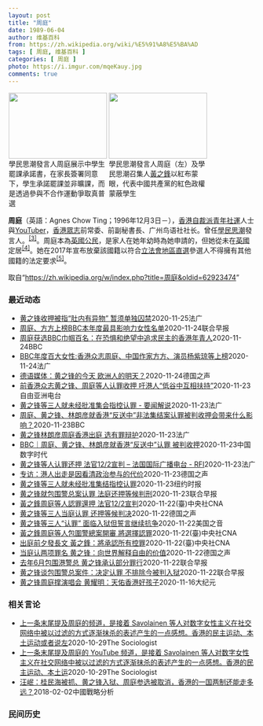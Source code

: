 ```yaml
---
layout: post
title: "周庭"
date: 1989-06-04
author: 维基百科
from: https://zh.wikipedia.org/wiki/%E5%91%A8%E5%BA%AD
tags: [ 周庭, 维基百科 ]
categories: [ 周庭 ]
photo: https://i.imgur.com/mqeKauy.jpg
comments: true
---
```

<div class="mw-parser-output">
<style data-mw-deduplicate="TemplateStyles:r61200722/mw-parser-output/.tmulti">.mw-parser-output .tmulti .thumbinner{display:flex;flex-direction:column}.mw-parser-output .tmulti .trow{display:flex;flex-direction:row;clear:left;flex-wrap:wrap;width:100%;box-sizing:border-box}.mw-parser-output .tmulti .tsingle{margin:1px;float:left}.mw-parser-output .tmulti .theader{clear:both;font-weight:bold;text-align:center;align-self:center;background-color:transparent;width:100%}.mw-parser-output .tmulti .thumbcaption{text-align:left;background-color:transparent}.mw-parser-output .tmulti .text-align-left{text-align:left}.mw-parser-output .tmulti .text-align-right{text-align:right}.mw-parser-output .tmulti .text-align-center{text-align:center}@media all and (max-width:720px){.mw-parser-output .tmulti .thumbinner{width:100%!important;box-sizing:border-box;max-width:none!important;align-items:center}.mw-parser-output .tmulti .trow{justify-content:center}.mw-parser-output .tmulti .tsingle{float:none!important;max-width:100%!important;box-sizing:border-box;text-align:center}.mw-parser-output .tmulti .thumbcaption{text-align:center}}</style><div class="thumb tmulti tright"><div class="thumbinner" style="width:408px;max-width:408px"><div class="trow"><div class="tsingle" style="width:202px;max-width:202px"><div class="thumbimage"><a href="/wiki/File:%E9%A6%99%E6%B8%AF%E5%AD%B8%E6%B0%91%E6%80%9D%E6%BD%AE%E5%AE%A3%E4%BD%88926%E4%B8%AD%E5%AD%B8%E7%94%9F%E7%BD%B7%E8%AA%B2%E5%AE%89%E6%8E%92_(2).jpg" class="image"><img alt="" src="//upload.wikimedia.org/wikipedia/commons/thumb/f/f4/%E9%A6%99%E6%B8%AF%E5%AD%B8%E6%B0%91%E6%80%9D%E6%BD%AE%E5%AE%A3%E4%BD%88926%E4%B8%AD%E5%AD%B8%E7%94%9F%E7%BD%B7%E8%AA%B2%E5%AE%89%E6%8E%92_%282%29.jpg/200px-%E9%A6%99%E6%B8%AF%E5%AD%B8%E6%B0%91%E6%80%9D%E6%BD%AE%E5%AE%A3%E4%BD%88926%E4%B8%AD%E5%AD%B8%E7%94%9F%E7%BD%B7%E8%AA%B2%E5%AE%89%E6%8E%92_%282%29.jpg" decoding="async" width="200" height="134" srcset="//upload.wikimedia.org/wikipedia/commons/thumb/f/f4/%E9%A6%99%E6%B8%AF%E5%AD%B8%E6%B0%91%E6%80%9D%E6%BD%AE%E5%AE%A3%E4%BD%88926%E4%B8%AD%E5%AD%B8%E7%94%9F%E7%BD%B7%E8%AA%B2%E5%AE%89%E6%8E%92_%282%29.jpg/300px-%E9%A6%99%E6%B8%AF%E5%AD%B8%E6%B0%91%E6%80%9D%E6%BD%AE%E5%AE%A3%E4%BD%88926%E4%B8%AD%E5%AD%B8%E7%94%9F%E7%BD%B7%E8%AA%B2%E5%AE%89%E6%8E%92_%282%29.jpg 1.5x, //upload.wikimedia.org/wikipedia/commons/thumb/f/f4/%E9%A6%99%E6%B8%AF%E5%AD%B8%E6%B0%91%E6%80%9D%E6%BD%AE%E5%AE%A3%E4%BD%88926%E4%B8%AD%E5%AD%B8%E7%94%9F%E7%BD%B7%E8%AA%B2%E5%AE%89%E6%8E%92_%282%29.jpg/400px-%E9%A6%99%E6%B8%AF%E5%AD%B8%E6%B0%91%E6%80%9D%E6%BD%AE%E5%AE%A3%E4%BD%88926%E4%B8%AD%E5%AD%B8%E7%94%9F%E7%BD%B7%E8%AA%B2%E5%AE%89%E6%8E%92_%282%29.jpg 2x" data-file-width="1024" data-file-height="685"></a></div><div class="thumbcaption">學民思潮發言人周庭展示中學生罷課承諾書，在家長簽署同意下，學生承諾罷課並非曠課，而是透過參與不合作運動爭取真普選</div></div><div class="tsingle" style="width:202px;max-width:202px"><div class="thumbimage"><a href="/wiki/File:%E9%A6%99%E6%B8%AF%E5%AD%B8%E6%B0%91%E6%80%9D%E6%BD%AE%E5%AE%A3%E4%BD%88926%E4%B8%AD%E5%AD%B8%E7%94%9F%E7%BD%B7%E8%AA%B2%E5%AE%89%E6%8E%92_(6).jpg" class="image"><img alt="" src="//upload.wikimedia.org/wikipedia/commons/thumb/a/ab/%E9%A6%99%E6%B8%AF%E5%AD%B8%E6%B0%91%E6%80%9D%E6%BD%AE%E5%AE%A3%E4%BD%88926%E4%B8%AD%E5%AD%B8%E7%94%9F%E7%BD%B7%E8%AA%B2%E5%AE%89%E6%8E%92_%286%29.jpg/200px-%E9%A6%99%E6%B8%AF%E5%AD%B8%E6%B0%91%E6%80%9D%E6%BD%AE%E5%AE%A3%E4%BD%88926%E4%B8%AD%E5%AD%B8%E7%94%9F%E7%BD%B7%E8%AA%B2%E5%AE%89%E6%8E%92_%286%29.jpg" decoding="async" width="200" height="134" srcset="//upload.wikimedia.org/wikipedia/commons/thumb/a/ab/%E9%A6%99%E6%B8%AF%E5%AD%B8%E6%B0%91%E6%80%9D%E6%BD%AE%E5%AE%A3%E4%BD%88926%E4%B8%AD%E5%AD%B8%E7%94%9F%E7%BD%B7%E8%AA%B2%E5%AE%89%E6%8E%92_%286%29.jpg/300px-%E9%A6%99%E6%B8%AF%E5%AD%B8%E6%B0%91%E6%80%9D%E6%BD%AE%E5%AE%A3%E4%BD%88926%E4%B8%AD%E5%AD%B8%E7%94%9F%E7%BD%B7%E8%AA%B2%E5%AE%89%E6%8E%92_%286%29.jpg 1.5x, //upload.wikimedia.org/wikipedia/commons/thumb/a/ab/%E9%A6%99%E6%B8%AF%E5%AD%B8%E6%B0%91%E6%80%9D%E6%BD%AE%E5%AE%A3%E4%BD%88926%E4%B8%AD%E5%AD%B8%E7%94%9F%E7%BD%B7%E8%AA%B2%E5%AE%89%E6%8E%92_%286%29.jpg/400px-%E9%A6%99%E6%B8%AF%E5%AD%B8%E6%B0%91%E6%80%9D%E6%BD%AE%E5%AE%A3%E4%BD%88926%E4%B8%AD%E5%AD%B8%E7%94%9F%E7%BD%B7%E8%AA%B2%E5%AE%89%E6%8E%92_%286%29.jpg 2x" data-file-width="1936" data-file-height="1296"></a></div><div class="thumbcaption">學民思潮發言人周庭（左）及學民思潮召集人<a href="/wiki/%E9%BB%83%E4%B9%8B%E9%8B%92" title="黃之鋒">黃之鋒</a>以紅布蒙眼，代表中國共產黨的紅色政權蒙蔽學生</div></div></div></div></div>
<p><b>周庭</b>（英語：<span lang="en">Agnes Chow Ting</span>；1996年12月3日<span class="useeditintro" title="Template:BLP editintro">－</span>），<a href="/wiki/%E9%A6%99%E6%B8%AF" title="香港">香港</a><a href="/w/index.php?title=%E8%87%AA%E8%A3%81%E6%B4%BE&amp;action=edit&amp;redlink=1" class="new" title="自裁派（页面不存在）">自裁派</a><a href="/wiki/%E7%A4%BE%E6%9C%83%E9%81%8B%E5%8B%95" title="社會運動">青年社運</a>人士與<a href="/wiki/YouTuber" title="YouTuber">YouTuber</a>，<a href="/wiki/%E9%A6%99%E6%B8%AF%E7%9C%BE%E5%BF%97" title="香港眾志">香港眾志</a>前常委、前副秘書長、广州鸟语社社长。曾任<a href="/wiki/%E5%AD%B8%E6%B0%91%E6%80%9D%E6%BD%AE" title="學民思潮">學民思潮</a>發言人。<sup id="cite_ref-3" class="reference"><a href="#cite_note-3">[3]</a></sup>。周庭本為<a href="/wiki/%E8%8B%B1%E5%9C%8B%E5%9C%8B%E7%B1%8D" class="mw-redirect" title="英國國籍">英國公民</a>，是家人在她年幼時為她申請的，但她從未在<a href="/wiki/%E8%8B%B1%E5%9C%8B" class="mw-redirect" title="英國">英國</a>定居<sup id="cite_ref-4" class="reference"><a href="#cite_note-4">[4]</a></sup>。她在2017年宣布放棄該國籍以符合<a href="/wiki/%E9%A6%99%E6%B8%AF%E7%AB%8B%E6%B3%95%E6%9C%83" title="香港立法會">立法會</a><a href="/wiki/%E5%9C%B0%E5%8D%80%E7%9B%B4%E9%81%B8" title="地區直選">地區直選</a>參選人不得擁有其他國籍的法定要求<sup id="cite_ref-5" class="reference"><a href="#cite_note-5">[5]</a></sup>。
</p>
</div><noscript><img src="//zh.wikipedia.org/wiki/Special:CentralAutoLogin/start?type=1x1" alt="" title="" width="1" height="1" style="border: none; position: absolute;"></noscript>
<div class="printfooter">取自“<a dir="ltr" href="https://zh.wikipedia.org/w/index.php?title=周庭&amp;oldid=62923474">https://zh.wikipedia.org/w/index.php?title=周庭&amp;oldid=62923474</a>”</div><div id="recent-news"><h3>最近动态</h3><ul><li><a href="https://nodebe4.github.io/waimei/2020-11-25/%E9%BB%84%E4%B9%8B%E9%94%8B%E6%94%B6%E6%8A%BC%E8%A2%AB%E6%8C%87-%E8%82%9A%E5%86%85%E6%9C%89%E5%BC%82%E7%89%A9-%E6%9A%82%E9%A1%BB%E5%8D%95%E7%8B%AC%E5%9B%9A%E7%A6%81" title="黄之锋收押被指“肚内有异物” 暂须单独囚禁—— 25/11/2020 - 15:48 前香港众志秘书长黄之锋、主席林朗彦和成员周庭星期被收押，至12月2日判刑。 黄之锋的脸书编辑11月24日晚上...">黄之锋收押被指“肚内有异物” 暂须单独囚禁</a><time>2020-11-25</time><a class="tag">法广</a></li>
<li><a href="https://nodebe4.github.io/waimei/2020-11-24/%E5%91%A8%E5%BA%AD-%E6%96%B9%E6%96%B9%E4%B8%8A%E6%A6%9CBBC%E6%9C%AC%E5%B9%B4%E5%BA%A6%E6%9C%80%E5%85%B7%E5%BD%B1%E5%93%8D%E5%8A%9B%E5%A5%B3%E6%80%A7%E5%90%8D%E5%8D%95" title="周庭、方方上榜BBC本年度最具影响力女性名单—— 英国广播公司（BBC）发布年度百名最具影响力的女性榜单，香港众志前成员周庭以及在武汉封城期间撰写日记的武汉女作家方方等人上榜。 根据BBC公布的...">周庭、方方上榜BBC本年度最具影响力女性名单</a><time>2020-11-24</time><a class="tag">联合早报</a></li>
<li><a href="https://nodebe4.github.io/waimei/2020-11-24/%E5%91%A8%E5%BA%AD%E8%8E%B7%E9%80%89BBC%E5%B7%BE%E5%B8%BC%E7%99%BE%E5%90%8D-%E5%9C%A8%E6%81%90%E6%83%A7%E5%92%8C%E7%BB%9D%E6%9C%9B%E4%B8%AD%E8%BF%BD%E6%B1%82%E6%B0%91%E4%B8%BB%E7%9A%84%E9%A6%99%E6%B8%AF%E5%B9%B4%E9%9D%92%E4%BA%BA" title="周庭获选BBC巾帼百名：在恐惧和绝望中追求民主的香港年青人—— 周庭获选BBC巾帼百名：在恐惧和绝望中追求民主的香港年青人 林祖伟 BBC中文 1 小时前 香港经历了一年多的反修例运动，23岁的...">周庭获选BBC巾帼百名：在恐惧和绝望中追求民主的香港年青人</a><time>2020-11-24</time><a class="tag">BBC</a></li>
<li><a href="https://nodebe4.github.io/waimei/2020-11-24/BBC%E5%B9%B4%E5%BA%A6%E7%99%BE%E5%A4%A7%E5%A5%B3%E6%80%A7-%E9%A6%99%E6%B8%AF%E4%BC%97%E5%BF%97%E5%91%A8%E5%BA%AD-%E4%B8%AD%E5%9B%BD%E4%BD%9C%E5%AE%B6%E6%96%B9%E6%96%B9-%E6%BC%94%E5%91%98%E6%9D%A8%E7%B4%AB%E7%90%BC%E7%AD%89%E4%B8%8A%E6%A6%9C" title="BBC年度百大女性:香港众志周庭、中国作家方方、演员杨紫琼等上榜—— 24/11/2020 - 23:39 中央社报道：英国广播公司（BBC）选出年度百大女性，香港众志成员周庭、演员杨紫琼，以及...">BBC年度百大女性:香港众志周庭、中国作家方方、演员杨紫琼等上榜</a><time>2020-11-24</time><a class="tag">法广</a></li>
<li><a href="https://nodebe4.github.io/waimei/2020-11-24/%E5%BE%B7%E8%AF%AD%E5%AA%92%E4%BD%93-%E9%BB%84%E4%B9%8B%E9%94%8B%E7%9A%84%E4%BB%8A%E5%A4%A9-%E6%AC%A7%E6%B4%B2%E4%BA%BA%E7%9A%84%E6%98%8E%E5%A4%A9" title="德语媒体：黄之锋的今天 欧洲人的明天？—— 文山（摘编）2020-11-24T15:24:37.535Z 黄之锋、周庭与林朗彦三人23日在法庭上认罪，目前已遭还押并等待下周三的正式判刑。 (德国...">德语媒体：黄之锋的今天 欧洲人的明天？</a><time>2020-11-24</time><a class="tag">德国之声</a></li>
<li><a href="https://nodebe4.github.io/waimei/2020-11-23/%E5%89%8D%E9%A6%99%E6%B8%AF%E4%BC%97%E5%BF%97%E9%BB%84%E4%B9%8B%E9%94%8B-%E5%91%A8%E5%BA%AD%E7%AD%89%E4%BA%BA%E8%AE%A4%E7%BD%AA%E6%94%B6%E6%8A%BC-%E5%90%81%E6%B8%AF%E4%BA%BA-%E4%BD%8E%E8%B0%B7%E4%B8%AD%E4%BA%92%E7%9B%B8%E6%89%B6%E6%8C%81" title="前香港众志黄之锋、周庭等人认罪收押 吁港人“低谷中互相扶持”—— &nbsp; 前香港众志秘书长黄之锋、前成员周庭和前主席林朗彦，在去年反送中运动期间，包围香港警察总部，被控以煽惑非法集结等罪名。3人周一...">前香港众志黄之锋、周庭等人认罪收押    吁港人“低谷中互相扶持”</a><time>2020-11-23</time><a class="tag">自由亚洲电台</a></li>
<li><a href="https://nodebe4.github.io/waimei/2020-11-23/%E9%BB%84%E4%B9%8B%E9%94%8B%E7%AD%89%E4%B8%89%E4%BA%BA%E5%B0%B1%E6%9C%AA%E7%BB%8F%E6%89%B9%E5%87%86%E9%9B%86%E4%BC%9A%E6%8C%87%E6%8E%A7%E8%AE%A4%E7%BD%AA-%E8%A6%81%E9%97%BB%E8%A7%A3%E8%AF%B4" title="黄之锋等三人就未经批准集会指控认罪 - 要闻解说—— 23/11/2020 - 14:50 周一，各方目光聚焦香港，著名的香港民主运动人士黄之锋、周庭与林朗彦周一在法庭聆讯承认有关非法集会相关指...">黄之锋等三人就未经批准集会指控认罪 - 要闻解说</a><time>2020-11-23</time><a class="tag">法广</a></li>
<li><a href="https://nodebe4.github.io/waimei/2020-11-23/%E5%91%A8%E5%BA%AD-%E9%BB%84%E4%B9%8B%E9%94%8B-%E6%9E%97%E6%9C%97%E5%BD%A6%E5%B0%B1%E9%A6%99%E6%B8%AF-%E5%8F%8D%E9%80%81%E4%B8%AD-%E9%9D%9E%E6%B3%95%E9%9B%86%E7%BB%93%E6%A1%88%E8%AE%A4%E7%BD%AA%E8%A2%AB%E5%88%A4%E6%94%B6%E6%8A%BC%E4%BC%9A%E5%B8%A6%E6%9D%A5%E4%BB%80%E4%B9%88%E5%BD%B1%E5%93%8D" title="周庭、黄之锋、林朗彦就香港“反送中”非法集结案认罪被判收押会带来什么影响？—— 周庭、黄之锋、林朗彦就香港“反送中”非法集结案认罪被判收押会带来什么影响？ 2020年11月23日凌晨5点27分 ...">周庭、黄之锋、林朗彦就香港“反送中”非法集结案认罪被判收押会带来什么影响？</a><time>2020-11-23</time><a class="tag">BBC</a></li>
<li><a href="https://nodebe4.github.io/waimei/2020-11-23/%E9%BB%84%E4%B9%8B%E9%94%8B%E6%9E%97%E6%9C%97%E5%BD%A6%E5%91%A8%E5%BA%AD%E9%A6%99%E6%B8%AF%E5%87%BA%E5%BA%AD-%E9%80%89%E6%9C%89%E7%BD%AA%E8%BE%A9%E6%8A%A4" title="黄之锋林朗彦周庭香港出庭 选有罪辩护—— 23/11/2020 - 11:06 已解散的“香港众志”前骨干黄之锋、林朗彦和周庭涉嫌于去年6月发起包围警察总部，案件今早再度于西九龙裁判法院开庭。黄...">黄之锋林朗彦周庭香港出庭 选有罪辩护</a><time>2020-11-23</time><a class="tag">法广</a></li>
<li><a href="https://nodebe4.github.io/waimei/2020-11-23/BBC-%E5%91%A8%E5%BA%AD-%E9%BB%84%E4%B9%8B%E9%94%8B-%E6%9E%97%E6%9C%97%E5%BD%A6%E5%B0%B1%E9%A6%99%E6%B8%AF-%E5%8F%8D%E9%80%81%E4%B8%AD-%E8%AE%A4%E7%BD%AA-%E8%A2%AB%E5%88%A4%E6%94%B6%E6%8A%BC" title="BBC｜周庭、黄之锋、林朗彦就香港“反送中”认罪 被判收押—— 在港府持续打压香港异议人士的背景下，很多香港年轻人从示威现场进到监狱。为了捍卫香港的自由，他们每个人都做出无声却无悔的牺牲。有些人...">BBC｜周庭、黄之锋、林朗彦就香港“反送中”认罪  被判收押</a><time>2020-11-23</time><a class="tag">中国数字时代</a></li>
<li><a href="https://nodebe4.github.io/waimei/2020-11-23/%E9%BB%84%E4%B9%8B%E9%94%8B%E7%AD%89%E4%BA%BA%E8%AE%A4%E7%BD%AA%E8%BF%98%E6%8A%BC-%E6%B3%95%E5%AE%9812-2%E5%AE%A3%E5%88%A4-%E6%B3%95%E5%9B%BD%E5%9B%BD%E9%99%85%E5%B9%BF%E6%92%AD%E7%94%B5%E5%8F%B0-RFI" title="黄之锋等人认罪还押 法官12/2宣判 – 法国国际广播电台 - RFI—— 23/11/2020 - 08:05 （法新社香港23日电） 前香港众志秘书长黄之锋、前主席林朗彦和成员周庭今天在法庭...">黄之锋等人认罪还押  法官12/2宣判 – 法国国际广播电台 - RFI</a><time>2020-11-23</time><a class="tag">法广</a></li>
<li><a href="https://nodebe4.github.io/waimei/2020-11-23/%E4%B8%93%E8%AE%BF-%E6%B8%AF%E4%BA%BA%E5%87%BA%E8%B5%B0%E6%98%AF%E5%9B%A0%E7%9C%8B%E6%B8%85%E6%94%BF%E6%B2%BB%E5%8F%82%E4%B8%8E%E7%9A%84%E4%BB%A3%E4%BB%B7" title="专访：港人出走是因看清政治参与的代价—— William Yang2020-11-23T07:11:27.925Z 黄之锋、周庭与林朗彦三人23日在法庭上认罪，目前已遭还押并等待下周三的正式判刑...">专访：港人出走是因看清政治参与的代价</a><time>2020-11-23</time><a class="tag">德国之声</a></li>
<li><a href="https://nodebe4.github.io/waimei/2020-11-23/%E9%BB%84%E4%B9%8B%E9%94%8B%E7%AD%89%E4%B8%89%E4%BA%BA%E5%B0%B1%E6%9C%AA%E7%BB%8F%E6%89%B9%E5%87%86%E9%9B%86%E7%BB%93%E6%8C%87%E6%8E%A7%E8%AE%A4%E7%BD%AA" title="黄之锋等三人就未经批准集结指控认罪—— TIFFANY MAY,TIFFANY MAY2020-11-23 14:35:11 周一，亲民主活动人士黄之锋、林朗彦和周庭抵达法庭。 香港——周一，香...">黄之锋等三人就未经批准集结指控认罪</a><time>2020-11-23</time><a class="tag">纽约时报</a></li>
<li><a href="https://nodebe4.github.io/waimei/2020-11-23/%E9%BB%84%E4%B9%8B%E9%94%8B%E5%B0%B1%E5%8C%85%E5%9B%B4%E8%AD%A6%E6%80%BB%E6%A1%88%E8%AE%A4%E7%BD%AA-%E6%B3%95%E5%BA%AD%E8%BF%98%E6%8A%BC%E7%AD%89%E5%80%99%E5%88%A4%E5%88%91" title="黄之锋就包围警总案认罪 法庭还押等候判刑—— 前香港众志三名成员黄之锋、林朗彦及周庭在庭上就包围警察总部案件认罪后，今天（23日）被法院还押至下周三（12月2日），等待法官判刑。 据香港《明报》...">黄之锋就包围警总案认罪 法庭还押等候判刑</a><time>2020-11-23</time><a class="tag">联合早报</a></li>
<li><a href="https://nodebe4.github.io/waimei/2020-11-22/%E9%BB%83%E4%B9%8B%E9%8B%92%E5%91%A8%E5%BA%AD%E7%AD%89%E4%BA%BA%E8%AA%8D%E7%BD%AA%E9%82%84%E6%8A%BC-%E6%B3%95%E5%AE%9812-2%E5%AE%A3%E5%88%A4" title="黃之鋒周庭等人認罪還押 法官12/2宣判—— 已解散的「香港眾志」前骨幹黃之鋒（前右起）、林朗彥和周庭涉嫌於去年6月發起包圍警察總部，黃之鋒23日出庭前對媒體說，3人將承認所有控罪。（圖取自香港...">黃之鋒周庭等人認罪還押 法官12/2宣判</a><time>2020-11-22</time><a class="tag">(臺)中央社CNA</a></li>
<li><a href="https://nodebe4.github.io/waimei/2020-11-22/%E9%BB%84%E4%B9%8B%E9%94%8B%E7%AD%89%E4%B8%89%E4%BA%BA%E5%BD%93%E5%BA%AD%E8%AE%A4%E7%BD%AA-%E8%BF%98%E6%8A%BC%E7%AD%89%E5%80%99%E5%88%A4%E5%86%B3" title="黄之锋等三人当庭认罪 还押等候判决—— William Yang2020-11-23T05:44:39.625Z 黄之锋、周庭与林朗彦三人23日当庭承认煽惑及组织未经批准集结等罪名，法庭也立即裁...">黄之锋等三人当庭认罪 还押等候判决</a><time>2020-11-22</time><a class="tag">德国之声</a></li>
<li><a href="https://nodebe4.github.io/waimei/2020-11-22/%E9%BB%84%E4%B9%8B%E9%94%8B%E7%AD%89%E4%B8%89%E4%BA%BA-%E8%AE%A4%E7%BD%AA-%E9%9D%A2%E4%B8%B4%E5%85%A5%E7%8B%B1%E4%BD%86%E8%AA%93%E8%A8%80%E7%BB%A7%E7%BB%AD%E6%8A%97%E4%BA%89" title="黄之锋等三人“认罪” 面临入狱但誓言继续抗争—— Mon, 23 Nov 2020 04:51:07 GMT （自右至左）前香港众志秘书长黄之锋、主席林朗彦及成员周庭2020年11月23日到达西...">黄之锋等三人“认罪” 面临入狱但誓言继续抗争</a><time>2020-11-22</time><a class="tag">美国之音</a></li>
<li><a href="https://nodebe4.github.io/waimei/2020-11-22/%E9%BB%83%E4%B9%8B%E9%8B%92%E5%91%A8%E5%BA%AD%E7%AD%89%E4%BA%BA%E5%8C%85%E5%9C%8D%E8%AD%A6%E7%B8%BD%E6%A1%88%E9%96%8B%E5%AF%A9-%E5%B0%87%E9%81%B8%E6%93%87%E8%AA%8D%E7%BD%AA" title="黃之鋒周庭等人包圍警總案開審 將選擇認罪—— 已解散的「香港眾志」前骨幹黃之鋒（前右起）、林朗彥和周庭涉嫌於去年6月發起包圍警察總部，黃之鋒23日出庭前對媒體說，3人將承認所有控罪。（圖取自香港...">黃之鋒周庭等人包圍警總案開審 將選擇認罪</a><time>2020-11-22</time><a class="tag">(臺)中央社CNA</a></li>
<li><a href="https://nodebe4.github.io/waimei/2020-11-22/%E5%87%BA%E5%BA%AD%E5%89%8D%E5%A4%95%E7%99%BC%E9%95%B7%E6%96%87-%E9%BB%83%E4%B9%8B%E9%8B%92-%E5%B0%87%E6%89%BF%E8%AA%8D%E6%89%80%E6%9C%89%E6%8E%A7%E7%BD%AA" title="出庭前夕發長文 黃之鋒：將承認所有控罪—— 前香港眾志秘書長黃之鋒（圖）、前副秘書長周庭及前主席林朗彥23日出庭。黃之鋒22日發文說，3人決定承認所有控罪。（中央社檔案照片） （中央社台北23日...">出庭前夕發長文 黃之鋒：將承認所有控罪</a><time>2020-11-22</time><a class="tag">(臺)中央社CNA</a></li>
<li><a href="https://nodebe4.github.io/waimei/2020-11-22/%E5%BD%93%E5%BA%AD%E8%AE%A4%E4%B8%A4%E9%A1%B9%E7%BD%AA%E5%90%8D-%E9%BB%84%E4%B9%8B%E9%94%8B-%E5%90%91%E4%B8%96%E7%95%8C%E8%A7%A3%E9%87%8A%E8%87%AA%E7%94%B1%E7%9A%84%E4%BB%B7%E5%80%BC" title="当庭认两项罪名 黄之锋：向世界解释自由的价值—— William Yang2020-11-23T03:30:06.685Z 黄之锋、周庭与林朗彦三人23日当庭承认煽惑及组织未经批准集结等罪名，法...">当庭认两项罪名 黄之锋：向世界解释自由的价值</a><time>2020-11-22</time><a class="tag">德国之声</a></li>
<li><a href="https://nodebe4.github.io/waimei/2020-11-22/%E5%8E%BB%E5%B9%B46%E6%9C%88%E5%8C%85%E5%9B%B4%E6%B8%AF%E8%AD%A6%E6%80%BB-%E9%BB%84%E4%B9%8B%E9%94%8B%E6%89%BF%E8%AE%A4%E9%83%A8%E5%88%86%E7%BD%AA%E8%A1%8C" title="去年6月包围港警总 黄之锋承认部分罪行—— 已解散的香港众志前秘书长黄之锋、前成员周庭及前主席林朗彦，于去年6月21日号召群众包围警察总部。案件今日（23日）开审后，周庭和林朗彦承认所有控罪，黄...">去年6月包围港警总 黄之锋承认部分罪行</a><time>2020-11-22</time><a class="tag">联合早报</a></li>
<li><a href="https://nodebe4.github.io/waimei/2020-11-22/%E9%BB%84%E4%B9%8B%E9%94%8B%E8%B0%88%E5%8C%85%E5%9B%B4%E8%AD%A6%E6%80%BB%E6%A1%88%E4%BB%B6-%E5%86%B3%E5%AE%9A%E8%AE%A4%E7%BD%AA-%E4%B8%8D%E6%8E%92%E9%99%A4%E4%BB%8A%E8%A2%AB%E5%88%A4%E5%85%A5%E7%8B%B1" title="黄之锋谈包围警总案件：决定认罪 不排除今被判入狱—— 前香港众志秘书长黄之锋在谈到去年6月涉嫌包围警察总部案件时说，在检视控方证供并征询律师意见后，他与另外两名前香港众志成员周庭和林朗彦决定承认...">黄之锋谈包围警总案件：决定认罪 不排除今被判入狱</a><time>2020-11-22</time><a class="tag">联合早报</a></li>
<li><a href="https://nodebe4.github.io/waimei/2020-11-16/%E9%BB%84%E4%B9%8B%E9%94%8B%E5%91%A8%E5%BA%AD%E6%92%91%E6%BC%94%E5%94%B1%E4%BC%9A-%E9%BB%84%E8%80%80%E6%98%8E-%E5%A4%A9%E4%BD%91%E9%A6%99%E6%B8%AF%E5%A5%BD%E5%AD%A9%E5%AD%90" title="黄之锋周庭撑演唱会 黄耀明：天佑香港好孩子—— 【大纪元2020年11月17日讯】（大纪元记者佟亦加综合报导）由黄耀明和刘以达组成的“达明一派”，15日晚在香港湾仔新伊馆举行的“REPLAY ”...">黄之锋周庭撑演唱会 黄耀明：天佑香港好孩子</a><time>2020-11-16</time><a class="tag">大纪元</a></li>
</ul></div><div id="open-opinion"><h3>相关言论</h3><ul><li><a href="https://nodebe4.github.io/opinion/2020-10-29/%E4%B8%8A%E4%B8%80%E6%9D%A1%E6%9C%AB%E5%B0%BE%E6%8F%90%E5%8F%8A%E5%91%A8%E5%BA%AD%E7%9A%84%E9%A2%91%E9%81%93-%E6%98%AF%E6%8E%A5%E7%9D%80-Savolainen-%E7%AD%89%E4%BA%BA%E5%AF%B9%E6%95%B0%E5%AD%97%E5%A5%B3%E6%80%A7%E4%B8%BB%E4%B9%89%E5%9C%A8%E7%A4%BE%E4%BA%A4%E7%BD%91%E7%BB%9C%E4%B8%AD%E8%A2%AB%E4%BB%A5%E8%BF%87%E6%BB%A4%E7%9A%84%E6%96%B9%E5%BC%8F/" title="The Sociologist">上一条末尾提及周庭的频道，是接着 Savolainen 等人对数字女性主义在社交网络中被以过滤的方式逐渐抹杀的表述产生的一点感想。香港的民主运动、本土运动或者说左</a><time>2020-10-29</time><a class="tag">The Sociologist</a></li>
<li><a href="https://nodebe4.github.io/opinion/2020-10-29/%E4%B8%8A%E4%B8%80%E6%9D%A1%E6%9C%AB%E5%B0%BE%E6%8F%90%E5%8F%8A%E5%91%A8%E5%BA%AD%E7%9A%84-YouTube-%E9%A2%91%E9%81%93-%E6%98%AF%E6%8E%A5%E7%9D%80-Savolainen-%E7%AD%89%E4%BA%BA%E5%AF%B9%E6%95%B0%E5%AD%97%E5%A5%B3%E6%80%A7%E4%B8%BB%E4%B9%89%E5%9C%A8%E7%A4%BE%E4%BA%A4%E7%BD%91/" title="The Sociologist">上一条末尾提及周庭的 YouTube 频道，是接着 Savolainen 等人对数字女性主义在社交网络中被以过滤的方式逐渐抹杀的表述产生的一点感想。香港的民主运动、本土运</a><time>2020-10-29</time><a class="tag">The Sociologist</a></li>
<li><a href="https://nodebe4.github.io/opinion/2018-02-02/%E6%B1%AA%E5%B2%B7-%E6%A1%82%E6%B0%91%E6%B5%B7%E8%A2%AB%E6%8A%93-%E9%BB%84%E4%B9%8B%E9%94%8B%E5%85%A5%E7%8B%B1-%E5%91%A8%E5%BA%AD%E5%8F%82%E9%80%89%E8%A2%AB%E5%8F%96%E6%B6%88-%E9%A6%99%E6%B8%AF%E7%9A%84%E4%B8%80%E5%9B%BD%E4%B8%A4%E5%88%B6%E8%BF%98%E8%83%BD%E8%B5%B0%E5%A4%9A%E8%BF%9C/" title="汪岷">汪岷：桂民海被抓、黄之锋入狱、周庭参选被取消，香港的一国两制还能走多远？</a><time>2018-02-02</time><a class="tag">中國戰略分析</a></li>
</ul></div><div id="mjls-record"><h3>民间历史</h3><ul></ul></div>